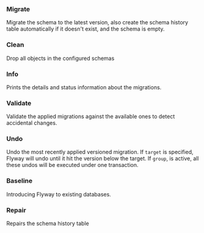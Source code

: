 ### Migrate
Migrate the schema to the latest version, also create the schema history table automatically if it doesn't exist, and the schema is empty.

### Clean
Drop all objects in the configured schemas

### Info
Prints the details and status information about the migrations.

### Validate
Validate the applied migrations against the available ones to detect accidental changes.

### Undo
Undo the most recently applied versioned migration.
If `target` is specified, Flyway will undo until it hit the version below the target. 
If `group`, is active, all these undos will be executed under one transaction.

### Baseline
Introducing Flyway to existing databases.

### Repair
Repairs the schema history table